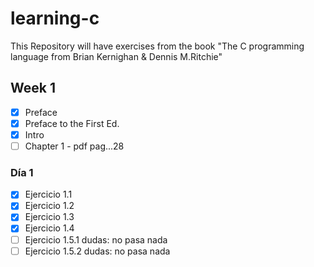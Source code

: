 # learning-c

This Repository will have exercises from the book "The C programming language from Brian Kernighan &amp; Dennis M.Ritchie"

## Week 1

- [x] Preface
- [x] Preface to the First Ed.
- [x] Intro
- [ ] Chapter 1 - pdf pag...28

### Día 1

- [x] Ejercicio 1.1
- [x] Ejercicio 1.2
- [x] Ejercicio 1.3
- [x] Ejercicio 1.4
- [ ] Ejercicio 1.5.1 dudas: no pasa nada
- [ ] Ejercicio 1.5.2 dudas: no pasa nada
